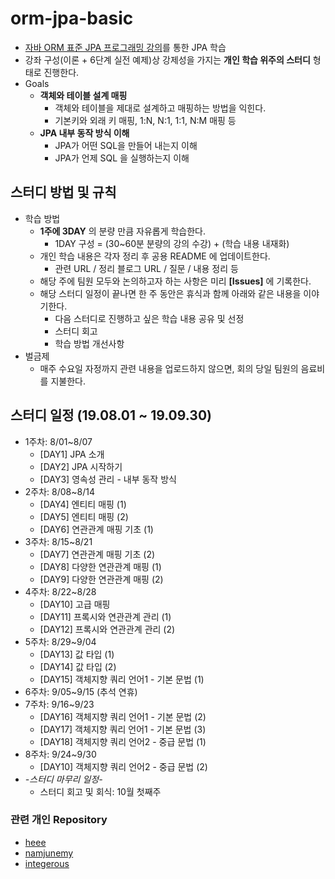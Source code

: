 # orm-jpa-basic
- [자바 ORM 표준 JPA 프로그래밍 강의](https://www.inflearn.com/course/ORM-JPA-Basic#curriculum)를 통한 JPA 학습
- 강좌 구성(이론 + 6단계 실전 예제)상 강제성을 가지는 **개인 학습 위주의 스터디** 형태로 진행한다.
- Goals
  - **객체와 테이블 설계 매핑**
    - 객체와 테이블을 제대로 설계하고 매핑하는 방법을 익힌다.
    - 기본키와 외래 키 매핑, 1:N, N:1, 1:1, N:M 매핑 등  
  - **JPA 내부 동작 방식 이해**
    - JPA가 어떤 SQL을 만들어 내는지 이해
    - JPA가 언제 SQL 을 실행하는지 이해 

## 스터디 방법 및 규칙 
- 학습 방법
  - **1주에 3DAY** 의 분량 만큼 자유롭게 학습한다.
    - 1DAY 구성 = (30~60분 분량의 강의 수강) + (학습 내용 내재화)
  - 개인 학습 내용은 각자 정리 후 공용 README 에 업데이트한다.
    - 관련 URL / 정리 블로그 URL / 질문 / 내용 정리 등 
  - 해당 주에 팀원 모두와 논의하고자 하는 사항은 미리 **[Issues]** 에 기록한다.
  - 해당 스터디 일정이 끝나면 한 주 동안은 휴식과 함께 아래와 같은 내용을 이야기한다.
    - 다음 스터디로 진행하고 싶은 학습 내용 공유 및 선정
    - 스터디 회고 
    - 학습 방법 개선사항 
- 벌금제
  - 매주 수요일 자정까지 관련 내용을 업로드하지 않으면, 회의 당일 팀원의 음료비를 지불한다.

## 스터디 일정 (19.08.01 ~ 19.09.30)
- 1주차: 8/01~8/07
  - [DAY1] JPA 소개
  - [DAY2] JPA 시작하기
  - [DAY3] 영속성 관리 - 내부 동작 방식
- 2주차: 8/08~8/14
  - [DAY4] 엔티티 매핑 (1)
  - [DAY5] 엔티티 매핑 (2)
  - [DAY6] 연관관계 매핑 기초 (1)
- 3주차: 8/15~8/21
  - [DAY7] 연관관계 매핑 기초 (2)
  - [DAY8] 다양한 연관관계 매핑 (1)
  - [DAY9] 다양한 연관관계 매핑 (2)
- 4주차: 8/22~8/28
  - [DAY10] 고급 매핑
  - [DAY11] 프록시와 연관관계 관리 (1)
  - [DAY12] 프록시와 연관관계 관리 (2)
- 5주차: 8/29~9/04
  - [DAY13] 값 타입 (1)
  - [DAY14] 값 타입 (2)
  - [DAY15] 객체지향 쿼리 언어1 - 기본 문법 (1)
- 6주차: 9/05~9/15 (추석 연휴)
- 7주차: 9/16~9/23
  - [DAY16] 객체지향 쿼리 언어1 - 기본 문법 (2)
  - [DAY17] 객체지향 쿼리 언어1 - 기본 문법 (3)
  - [DAY18] 객체지향 쿼리 언어2 - 중급 문법 (1)
- 8주차: 9/24~9/30
  - [DAY10] 객체지향 쿼리 언어2 - 중급 문법 (2)
- *-스터디 마무리 일정-*
  - 스터디 회고 및 회식: 10월 첫째주 
	
### 관련 개인 Repository 
- [heee](https://github.com/gmlwjd9405/orm-jpa-basic)
- [namjunemy]()
- [integerous]()